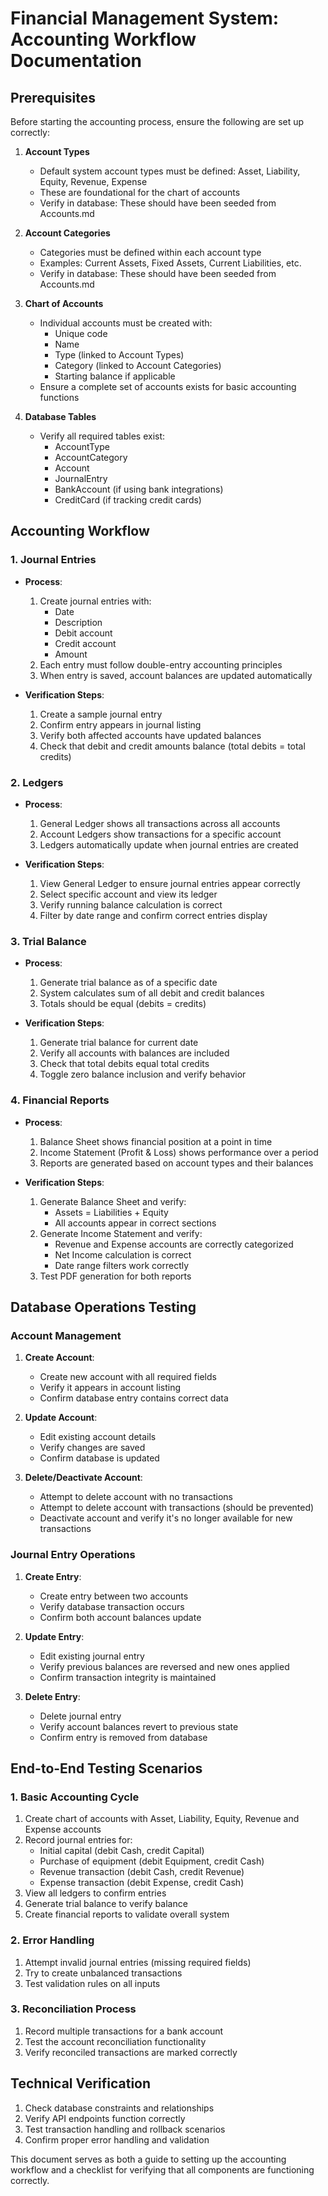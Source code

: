 # Financial Management System: Accounting Workflow Documentation

## Prerequisites

Before starting the accounting process, ensure the following are set up correctly:

1. **Account Types** 
   - Default system account types must be defined: Asset, Liability, Equity, Revenue, Expense
   - These are foundational for the chart of accounts
   - Verify in database: These should have been seeded from Accounts.md

2. **Account Categories**
   - Categories must be defined within each account type
   - Examples: Current Assets, Fixed Assets, Current Liabilities, etc.
   - Verify in database: These should have been seeded from Accounts.md

3. **Chart of Accounts**
   - Individual accounts must be created with:
     - Unique code
     - Name
     - Type (linked to Account Types)
     - Category (linked to Account Categories)
     - Starting balance if applicable
   - Ensure a complete set of accounts exists for basic accounting functions

4. **Database Tables**
   - Verify all required tables exist:
     - AccountType
     - AccountCategory
     - Account
     - JournalEntry
     - BankAccount (if using bank integrations)
     - CreditCard (if tracking credit cards)

## Accounting Workflow

### 1. Journal Entries
- **Process**:
  1. Create journal entries with:
     - Date
     - Description
     - Debit account
     - Credit account
     - Amount
  2. Each entry must follow double-entry accounting principles
  3. When entry is saved, account balances are updated automatically
  
- **Verification Steps**:
  1. Create a sample journal entry
  2. Confirm entry appears in journal listing
  3. Verify both affected accounts have updated balances
  4. Check that debit and credit amounts balance (total debits = total credits)

### 2. Ledgers
- **Process**:
  1. General Ledger shows all transactions across all accounts
  2. Account Ledgers show transactions for a specific account
  3. Ledgers automatically update when journal entries are created
  
- **Verification Steps**:
  1. View General Ledger to ensure journal entries appear correctly
  2. Select specific account and view its ledger
  3. Verify running balance calculation is correct
  4. Filter by date range and confirm correct entries display

### 3. Trial Balance
- **Process**:
  1. Generate trial balance as of a specific date
  2. System calculates sum of all debit and credit balances
  3. Totals should be equal (debits = credits)
  
- **Verification Steps**:
  1. Generate trial balance for current date
  2. Verify all accounts with balances are included
  3. Check that total debits equal total credits
  4. Toggle zero balance inclusion and verify behavior

### 4. Financial Reports
- **Process**:
  1. Balance Sheet shows financial position at a point in time
  2. Income Statement (Profit & Loss) shows performance over a period
  3. Reports are generated based on account types and their balances
  
- **Verification Steps**:
  1. Generate Balance Sheet and verify:
     - Assets = Liabilities + Equity
     - All accounts appear in correct sections
  2. Generate Income Statement and verify:
     - Revenue and Expense accounts are correctly categorized
     - Net Income calculation is correct
     - Date range filters work correctly
  3. Test PDF generation for both reports

## Database Operations Testing

### Account Management
1. **Create Account**:
   - Create new account with all required fields
   - Verify it appears in account listing
   - Confirm database entry contains correct data

2. **Update Account**:
   - Edit existing account details
   - Verify changes are saved
   - Confirm database is updated

3. **Delete/Deactivate Account**:
   - Attempt to delete account with no transactions
   - Attempt to delete account with transactions (should be prevented)
   - Deactivate account and verify it's no longer available for new transactions

### Journal Entry Operations
1. **Create Entry**:
   - Create entry between two accounts
   - Verify database transaction occurs
   - Confirm both account balances update

2. **Update Entry**:
   - Edit existing journal entry
   - Verify previous balances are reversed and new ones applied
   - Confirm transaction integrity is maintained

3. **Delete Entry**:
   - Delete journal entry
   - Verify account balances revert to previous state
   - Confirm entry is removed from database

## End-to-End Testing Scenarios

### 1. Basic Accounting Cycle
1. Create chart of accounts with Asset, Liability, Equity, Revenue and Expense accounts
2. Record journal entries for:
   - Initial capital (debit Cash, credit Capital)
   - Purchase of equipment (debit Equipment, credit Cash)
   - Revenue transaction (debit Cash, credit Revenue)
   - Expense transaction (debit Expense, credit Cash)
3. View all ledgers to confirm entries
4. Generate trial balance to verify balance
5. Create financial reports to validate overall system

### 2. Error Handling
1. Attempt invalid journal entries (missing required fields)
2. Try to create unbalanced transactions
3. Test validation rules on all inputs

### 3. Reconciliation Process
1. Record multiple transactions for a bank account
2. Test the account reconciliation functionality
3. Verify reconciled transactions are marked correctly

## Technical Verification
1. Check database constraints and relationships
2. Verify API endpoints function correctly
3. Test transaction handling and rollback scenarios
4. Confirm proper error handling and validation

This document serves as both a guide to setting up the accounting workflow and a checklist for verifying that all components are functioning correctly. 